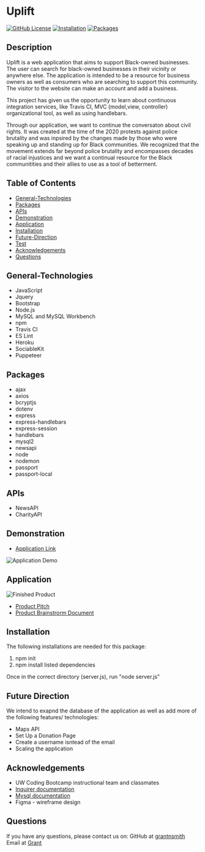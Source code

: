 # Uplift


[![GitHub License](https://img.shields.io/badge/License-orange.svg)](Develop/License/MIT.md)
[![Installation](https://img.shields.io/badge/Installation-blue.svg)](#installation)
[![Packages](https://img.shields.io/badge/Packages-pruple.svg)](#packages)


## Description 

Uplift is a web application that aims to support Black-owned businesses. The user can search for black-owned businesses in their vicinity or anywhere else. The application is intended to be a resource for business owners as well as consumers who are searching to support this community. The visitor to the website can make an account and add a business. 

This project has given us the opportunity to learn about continuous integration services, like Travis CI, MVC (model,view, controller) organizational tool, as well as using handlebars. 

Through our application, we want to continue the conversaton about civil rights. It was created at the time of the 2020 protests against police brutality and was inpsired by the changes made by those who were speaking up and standing up for Black communities. We recognized that the movement extends far beyond police brutality and encompasses decades of racial injustices and we want a continual resource for the Black communitities and their allies to use as a tool of betterment.


## Table of Contents

* [General-Technologies](#general-technologies)
* [Packages](#packages)
* [APIs](#apis)
* [Demonstration](#demonstration)
* [Application](#Application)
* [Installation](#installation)
* [Future-Direction](#future-direction)
* [Test](#test)
* [Acknowledgements](#acknowledgements)
* [Questions](#questions)

## General-Technologies
* JavaScript
* Jquery
* Bootstrap
* Node.js
* MySQL and MySQL Workbench
* npm
* Travis CI 
* ES Lint 
* Heroku
* SociableKit 
* Puppeteer


## Packages
* ajax 
* axios 
* bcryptjs  
* dotenv
* express 
* express-handlebars 
* express-session
* handlebars
* mysql2
* newsapi
* node
* nodemon
* passport
* passport-local

## APIs
* NewsAPI
* CharityAPI

## Demonstration 

* [Application Link](https://project-uplift.herokuapp.com/)

![Application Demo](public/video.gif)

## Application 

![Finished Product](public/appscreenshot.png)
* [Product Pitch](https://docs.google.com/presentation/d/15Ta0yO-wjAurrKLhnWCmK_xgZ9Tl3LYatU0oFLu6ACQ/edit?usp=sharing)
* [Product Brainstrorm Document](https://docs.google.com/document/d/19GbVyL6Xn9Fp5ne9Gotu0isAwqOV008TIHnhYGSOKJ0/edit)

## Installation

The following installations are needed for this package:
1. npm init  
2. npm install listed dependencies
    
Once in the correct directory (server.js), run "node server.js"

## Future Direction 

We intend to exapnd the database of the application as well as add more of the following features/ technologies:
 *  Maps API 
 *  Set Up a Donation Page 
 *  Create a username isntead of the email 
 *  Scaling the application 

## Acknowledgements

* UW Coding Bootcamp instructional team and classmates
* [Inquirer documentation](https://www.npmjs.com/package/inquirer)
* [Mysql documentation](https://www.npmjs.com/package/mysql)
* Figma - wireframe design 

## Questions 

If you have any questions, please contact us on:
GitHub at [grantnsmith](https://github.com/grantnsmith)
Email at [Grant](mailto:grantnsmith@gmail.com)





